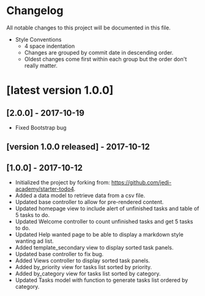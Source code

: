 # Changelog
All notable changes to this project will be documented in this file.
 - Style Conventions
   - 4 space indentation
   - Changes are grouped by commit date in descending order.
   - Oldest changes come first within each group but the order don't really matter.

# [latest version 1.0.0]

## [2.0.0] - 2017-10-19
 - Fixed Bootstrap bug

## [version 1.0.0 released] - 2017-10-12

## [1.0.0] - 2017-10-12
 - Initialized the project by forking from: https://github.com/jedi-academy/starter-todo4.
 - Added a data model to retrieve data from a csv file.
 - Updated base controller to allow for pre-rendered content.
 - Updated homepage view to include alert of unfinished tasks and table of 5 tasks to do.
 - Updated Welcome controller to count unfinished tasks and get 5 tasks to do.
 - Updated Help wanted page to be able to display a markdown style wanting ad list.
 - Added template_secondary view to display sorted task panels.
 - Updated base controller to fix bug.
 - Added Views controller to display sorted task panels.
 - Added by_priority view for tasks list sorted by priority.
 - Added by_category view for tasks list sorted by category.
 - Updated Tasks model with function to generate tasks list ordered by category.
